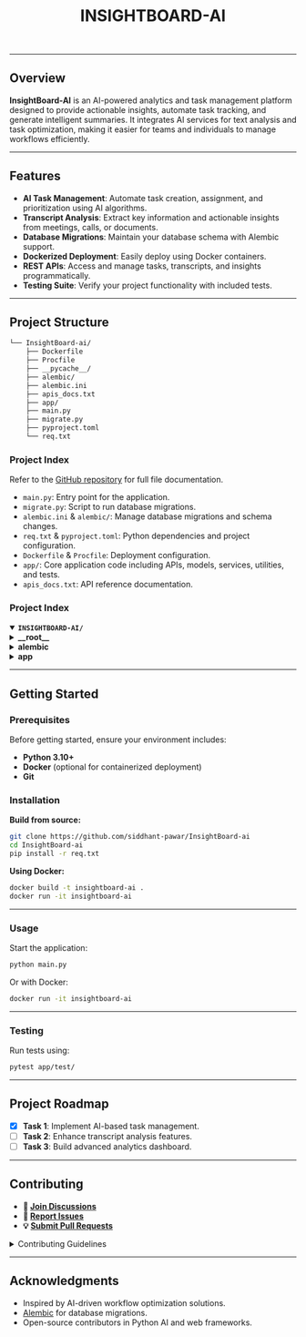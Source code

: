 
<p align="center"><h1 align="center">INSIGHTBOARD-AI</h1></p>

<br>

---

## Overview

**InsightBoard-AI** is an AI-powered analytics and task management platform designed to provide actionable insights, automate task tracking, and generate intelligent summaries. It integrates AI services for text analysis and task optimization, making it easier for teams and individuals to manage workflows efficiently.

---

## Features

- **AI Task Management**: Automate task creation, assignment, and prioritization using AI algorithms.
- **Transcript Analysis**: Extract key information and actionable insights from meetings, calls, or documents.
- **Database Migrations**: Maintain your database schema with Alembic support.
- **Dockerized Deployment**: Easily deploy using Docker containers.
- **REST APIs**: Access and manage tasks, transcripts, and insights programmatically.
- **Testing Suite**: Verify your project functionality with included tests.

---

## Project Structure

```sh
└── InsightBoard-ai/
    ├── Dockerfile
    ├── Procfile
    ├── __pycache__/
    ├── alembic/
    ├── alembic.ini
    ├── apis_docs.txt
    ├── app/
    ├── main.py
    ├── migrate.py
    ├── pyproject.toml
    └── req.txt
````

### Project Index

Refer to the [GitHub repository](https://github.com/siddhant-pawar/InsightBoard-ai) for full file documentation.

* `main.py`: Entry point for the application.
* `migrate.py`: Script to run database migrations.
* `alembic.ini` & `alembic/`: Manage database migrations and schema changes.
* `req.txt` & `pyproject.toml`: Python dependencies and project configuration.
* `Dockerfile` & `Procfile`: Deployment configuration.
* `app/`: Core application code including APIs, models, services, utilities, and tests.
* `apis_docs.txt`: API reference documentation.

###  Project Index
<details open>
	<summary><b><code>INSIGHTBOARD-AI/</code></b></summary>
	<details> <!-- __root__ Submodule -->
		<summary><b>__root__</b></summary>
		<blockquote>
			<table>
			<tr>
				<td><b><a href='https://github.com/siddhant-pawar/InsightBoard-ai/blob/master/migrate.py'>migrate.py</a></b></td>
				<td><code>❯ REPLACE-ME</code></td>
			</tr>
			<tr>
				<td><b><a href='https://github.com/siddhant-pawar/InsightBoard-ai/blob/master/alembic.ini'>alembic.ini</a></b></td>
				<td><code>❯ REPLACE-ME</code></td>
			</tr>
			<tr>
				<td><b><a href='https://github.com/siddhant-pawar/InsightBoard-ai/blob/master/req.txt'>req.txt</a></b></td>
				<td><code>❯ REPLACE-ME</code></td>
			</tr>
			<tr>
				<td><b><a href='https://github.com/siddhant-pawar/InsightBoard-ai/blob/master/main.py'>main.py</a></b></td>
				<td><code>❯ REPLACE-ME</code></td>
			</tr>
			<tr>
				<td><b><a href='https://github.com/siddhant-pawar/InsightBoard-ai/blob/master/Procfile'>Procfile</a></b></td>
				<td><code>❯ REPLACE-ME</code></td>
			</tr>
			<tr>
				<td><b><a href='https://github.com/siddhant-pawar/InsightBoard-ai/blob/master/pyproject.toml'>pyproject.toml</a></b></td>
				<td><code>❯ REPLACE-ME</code></td>
			</tr>
			<tr>
				<td><b><a href='https://github.com/siddhant-pawar/InsightBoard-ai/blob/master/apis_docs.txt'>apis_docs.txt</a></b></td>
				<td><code>❯ REPLACE-ME</code></td>
			</tr>
			<tr>
				<td><b><a href='https://github.com/siddhant-pawar/InsightBoard-ai/blob/master/Dockerfile'>Dockerfile</a></b></td>
				<td><code>❯ REPLACE-ME</code></td>
			</tr>
			</table>
		</blockquote>
	</details>
	<details> <!-- alembic Submodule -->
		<summary><b>alembic</b></summary>
		<blockquote>
			<table>
			<tr>
				<td><b><a href='https://github.com/siddhant-pawar/InsightBoard-ai/blob/master/alembic/script.py.mako'>script.py.mako</a></b></td>
				<td><code>❯ REPLACE-ME</code></td>
			</tr>
			<tr>
				<td><b><a href='https://github.com/siddhant-pawar/InsightBoard-ai/blob/master/alembic/env.py'>env.py</a></b></td>
				<td><code>❯ REPLACE-ME</code></td>
			</tr>
			</table>
			<details>
				<summary><b>versions</b></summary>
				<blockquote>
					<table>
					<tr>
						<td><b><a href='https://github.com/siddhant-pawar/InsightBoard-ai/blob/master/alembic/versions/7f0d14d07938_update_model.py'>7f0d14d07938_update_model.py</a></b></td>
						<td><code>❯ REPLACE-ME</code></td>
					</tr>
					<tr>
						<td><b><a href='https://github.com/siddhant-pawar/InsightBoard-ai/blob/master/alembic/versions/44d41aba24a1_import_model.py'>44d41aba24a1_import_model.py</a></b></td>
						<td><code>❯ REPLACE-ME</code></td>
					</tr>
					<tr>
						<td><b><a href='https://github.com/siddhant-pawar/InsightBoard-ai/blob/master/alembic/versions/27217aa64bbf_import_model.py'>27217aa64bbf_import_model.py</a></b></td>
						<td><code>❯ REPLACE-ME</code></td>
					</tr>
					</table>
				</blockquote>
			</details>
		</blockquote>
	</details>
	<details> <!-- app Submodule -->
		<summary><b>app</b></summary>
		<blockquote>
			<details>
				<summary><b>schemas</b></summary>
				<blockquote>
					<table>
					<tr>
						<td><b><a href='https://github.com/siddhant-pawar/InsightBoard-ai/blob/master/app/schemas/task.py'>task.py</a></b></td>
						<td><code>❯ REPLACE-ME</code></td>
					</tr>
					<tr>
						<td><b><a href='https://github.com/siddhant-pawar/InsightBoard-ai/blob/master/app/schemas/task_filter.py'>task_filter.py</a></b></td>
						<td><code>❯ REPLACE-ME</code></td>
					</tr>
					<tr>
						<td><b><a href='https://github.com/siddhant-pawar/InsightBoard-ai/blob/master/app/schemas/transcript.py'>transcript.py</a></b></td>
						<td><code>❯ REPLACE-ME</code></td>
					</tr>
					</table>
				</blockquote>
			</details>
			<details>
				<summary><b>core</b></summary>
				<blockquote>
					<table>
					<tr>
						<td><b><a href='https://github.com/siddhant-pawar/InsightBoard-ai/blob/master/app/core/db.py'>db.py</a></b></td>
						<td><code>❯ REPLACE-ME</code></td>
					</tr>
					</table>
				</blockquote>
			</details>
			<details>
				<summary><b>test</b></summary>
				<blockquote>
					<table>
					<tr>
						<td><b><a href='https://github.com/siddhant-pawar/InsightBoard-ai/blob/master/app/test/tralateapi.py'>tralateapi.py</a></b></td>
						<td><code>❯ REPLACE-ME</code></td>
					</tr>
					<tr>
						<td><b><a href='https://github.com/siddhant-pawar/InsightBoard-ai/blob/master/app/test/taskmodel.py'>taskmodel.py</a></b></td>
						<td><code>❯ REPLACE-ME</code></td>
					</tr>
					<tr>
						<td><b><a href='https://github.com/siddhant-pawar/InsightBoard-ai/blob/master/app/test/checkdbconnect.py'>checkdbconnect.py</a></b></td>
						<td><code>❯ REPLACE-ME</code></td>
					</tr>
					</table>
				</blockquote>
			</details>
			<details>
				<summary><b>models</b></summary>
				<blockquote>
					<table>
					<tr>
						<td><b><a href='https://github.com/siddhant-pawar/InsightBoard-ai/blob/master/app/models/task.py'>task.py</a></b></td>
						<td><code>❯ REPLACE-ME</code></td>
					</tr>
					</table>
				</blockquote>
			</details>
			<details>
				<summary><b>utils</b></summary>
				<blockquote>
					<table>
					<tr>
						<td><b><a href='https://github.com/siddhant-pawar/InsightBoard-ai/blob/master/app/utils/text.py'>text.py</a></b></td>
						<td><code>❯ REPLACE-ME</code></td>
					</tr>
					<tr>
						<td><b><a href='https://github.com/siddhant-pawar/InsightBoard-ai/blob/master/app/utils/exact_details.py'>exact_details.py</a></b></td>
						<td><code>❯ REPLACE-ME</code></td>
					</tr>
					</table>
				</blockquote>
			</details>
			<details>
				<summary><b>services</b></summary>
				<blockquote>
					<table>
					<tr>
						<td><b><a href='https://github.com/siddhant-pawar/InsightBoard-ai/blob/master/app/services/ai_service.py'>ai_service.py</a></b></td>
						<td><code>❯ REPLACE-ME</code></td>
					</tr>
					<tr>
						<td><b><a href='https://github.com/siddhant-pawar/InsightBoard-ai/blob/master/app/services/task_service.py'>task_service.py</a></b></td>
						<td><code>❯ REPLACE-ME</code></td>
					</tr>
					</table>
				</blockquote>
			</details>
			<details>
				<summary><b>api</b></summary>
				<blockquote>
					<table>
					<tr>
						<td><b><a href='https://github.com/siddhant-pawar/InsightBoard-ai/blob/master/app/api/tasks.py'>tasks.py</a></b></td>
						<td><code>❯ REPLACE-ME</code></td>
					</tr>
					<tr>
						<td><b><a href='https://github.com/siddhant-pawar/InsightBoard-ai/blob/master/app/api/transcripts.py'>transcripts.py</a></b></td>
						<td><code>❯ REPLACE-ME</code></td>
					</tr>
					</table>
				</blockquote>
			</details>
		</blockquote>
	</details>
</details>


---

## Getting Started

### Prerequisites

Before getting started, ensure your environment includes:

* **Python 3.10+**
* **Docker** (optional for containerized deployment)
* **Git**

### Installation

**Build from source:**

```sh
git clone https://github.com/siddhant-pawar/InsightBoard-ai
cd InsightBoard-ai
pip install -r req.txt
```

**Using Docker:**

```sh
docker build -t insightboard-ai .
docker run -it insightboard-ai
```

---

### Usage

Start the application:

```sh
python main.py
```

Or with Docker:

```sh
docker run -it insightboard-ai
```

---

### Testing

Run tests using:

```sh
pytest app/test/
```

---

## Project Roadmap

* [x] **Task 1**: Implement AI-based task management.
* [ ] **Task 2**: Enhance transcript analysis features.
* [ ] **Task 3**: Build advanced analytics dashboard.

---

## Contributing

* **💬 [Join Discussions](https://github.com/siddhant-pawar/InsightBoard-ai/discussions)**
* **🐛 [Report Issues](https://github.com/siddhant-pawar/InsightBoard-ai/issues)**
* **💡 [Submit Pull Requests](https://github.com/siddhant-pawar/InsightBoard-ai/blob/main/CONTRIBUTING.md)**

<details closed>
<summary>Contributing Guidelines</summary>

1. Fork the repository.
2. Clone locally:

   ```sh
   git clone https://github.com/siddhant-pawar/InsightBoard-ai
   ```
3. Create a new branch:

   ```sh
   git checkout -b feature-name
   ```
4. Make and test changes.
5. Commit changes:

   ```sh
   git commit -m "Description of feature"
   ```
6. Push and submit a Pull Request.

</details>

---

## Acknowledgments

* Inspired by AI-driven workflow optimization solutions.
* [Alembic](https://alembic.sqlalchemy.org/) for database migrations.
* Open-source contributors in Python AI and web frameworks.

